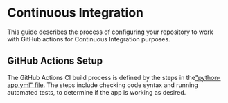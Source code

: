 
# Continuous Integration

This guide describes the process of configuring your repository to work with GitHub actions for Continuous Integration purposes.

## GitHub Actions Setup

The GitHub Actions CI build process is defined by the steps in the["python-app.yml" file](/.github/workflows/python-app.yml). The steps include checking code syntax and running automated tests, to determine if the app is working as desired.
